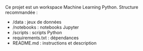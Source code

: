 <!-- Use this file to provide workspace-specific custom instructions to Copilot. For more details, visit https://code.visualstudio.com/docs/copilot/copilot-customization#_use-a-githubcopilotinstructionsmd-file -->

Ce projet est un workspace Machine Learning Python. Structure recommandée :
- /data : jeux de données
- /notebooks : notebooks Jupyter
- /scripts : scripts Python
- requirements.txt : dépendances
- README.md : instructions et description
